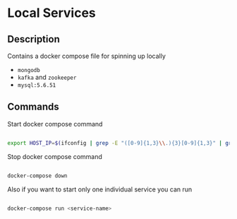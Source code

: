 # Local Services 

## Description 

Contains a docker compose file for spinning up locally

- `mongodb`
- `kafka` and `zookeeper`
- `mysql:5.6.51`

## Commands

Start docker compose command

```bash

export HOST_IP=$(ifconfig | grep -E "([0-9]{1,3}\\.){3}[0-9]{1,3}" | grep -v 127.0.0.1 | awk '{ print $2 }' | cut -f2 -d: | head -n1) && docker-compose pull -q && docker-compose up -d && sleep 30

```

Stop docker compose command

```bash

docker-compose down

```

Also if you want to start only one individual service you can run

```bash

docker-compose run <service-name>

```